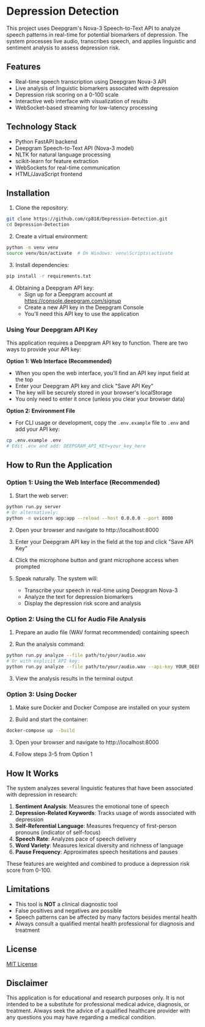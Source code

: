 # Depression Detection

This project uses Deepgram's Nova-3 Speech-to-Text API to analyze speech patterns in real-time for potential biomarkers of depression. The system processes live audio, transcribes speech, and applies linguistic and sentiment analysis to assess depression risk.

## Features

- Real-time speech transcription using Deepgram Nova-3 API
- Live analysis of linguistic biomarkers associated with depression
- Depression risk scoring on a 0-100 scale
- Interactive web interface with visualization of results
- WebSocket-based streaming for low-latency processing

## Technology Stack

- Python FastAPI backend
- Deepgram Speech-to-Text API (Nova-3 model)
- NLTK for natural language processing
- scikit-learn for feature extraction
- WebSockets for real-time communication
- HTML/JavaScript frontend

## Installation

1. Clone the repository:
```bash
git clone https://github.com/cp818/Depression-Detection.git
cd Depression-Detection
```

2. Create a virtual environment:
```bash
python -m venv venv
source venv/bin/activate  # On Windows: venv\Scripts\activate
```

3. Install dependencies:
```bash
pip install -r requirements.txt
```

4. Obtaining a Deepgram API key:
   - Sign up for a Deepgram account at https://console.deepgram.com/signup
   - Create a new API key in the Deepgram Console
   - You'll need this API key to use the application

### Using Your Deepgram API Key

This application requires a Deepgram API key to function. There are two ways to provide your API key:

**Option 1: Web Interface (Recommended)**
- When you open the web interface, you'll find an API key input field at the top
- Enter your Deepgram API key and click "Save API Key"
- The key will be securely stored in your browser's localStorage
- You only need to enter it once (unless you clear your browser data)

**Option 2: Environment File**
- For CLI usage or development, copy the `.env.example` file to `.env` and add your API key:
```bash
cp .env.example .env
# Edit .env and add: DEEPGRAM_API_KEY=your_key_here
```

## How to Run the Application

### Option 1: Using the Web Interface (Recommended)

1. Start the web server:
```bash
python run.py server
# Or alternatively:
python -m uvicorn app:app --reload --host 0.0.0.0 --port 8000
```

2. Open your browser and navigate to http://localhost:8000

3. Enter your Deepgram API key in the field at the top and click "Save API Key"

4. Click the microphone button and grant microphone access when prompted

5. Speak naturally. The system will:
   - Transcribe your speech in real-time using Deepgram Nova-3
   - Analyze the text for depression biomarkers
   - Display the depression risk score and analysis

### Option 2: Using the CLI for Audio File Analysis

1. Prepare an audio file (WAV format recommended) containing speech

2. Run the analysis command:
```bash
python run.py analyze --file path/to/your/audio.wav
# Or with explicit API key:
python run.py analyze --file path/to/your/audio.wav --api-key YOUR_DEEPGRAM_API_KEY
```

3. View the analysis results in the terminal output

### Option 3: Using Docker

1. Make sure Docker and Docker Compose are installed on your system

2. Build and start the container:
```bash
docker-compose up --build
```

3. Open your browser and navigate to http://localhost:8000

4. Follow steps 3-5 from Option 1

## How It Works

The system analyzes several linguistic features that have been associated with depression in research:

1. **Sentiment Analysis**: Measures the emotional tone of speech
2. **Depression-Related Keywords**: Tracks usage of words associated with depression
3. **Self-Referential Language**: Measures frequency of first-person pronouns (indicator of self-focus)
4. **Speech Rate**: Analyzes pace of speech delivery
5. **Word Variety**: Measures lexical diversity and richness of language
6. **Pause Frequency**: Approximates speech hesitations and pauses

These features are weighted and combined to produce a depression risk score from 0-100.

## Limitations

- This tool is **NOT** a clinical diagnostic tool
- False positives and negatives are possible
- Speech patterns can be affected by many factors besides mental health
- Always consult a qualified mental health professional for diagnosis and treatment

## License

[MIT License](LICENSE)

## Disclaimer

This application is for educational and research purposes only. It is not intended to be a substitute for professional medical advice, diagnosis, or treatment. Always seek the advice of a qualified healthcare provider with any questions you may have regarding a medical condition.
